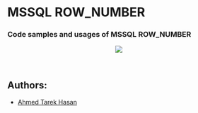 # MSSQL ROW_NUMBER
### Code samples and usages of MSSQL ROW_NUMBER

<p align="center">
  <img src="https://i.imgur.com/Y0osnOD.png">
</p>


<br/>

## Authors:
* [Ahmed Tarek Hasan](https://linkedin.com/in/atarekhasan)

